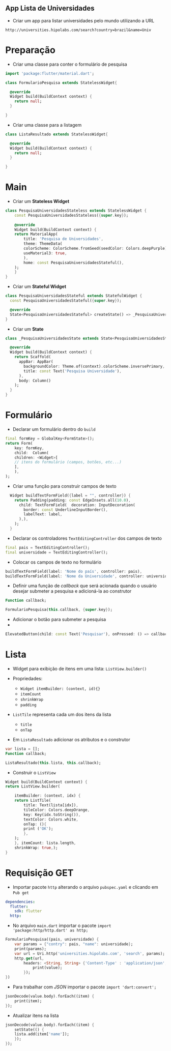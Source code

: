 ## App Lista de Universidades

- Criar um app para listar universidades pelo mundo utilizando a URL

`http://universities.hipolabs.com/search?country=brazil&name=Univ`

# Preparação

- Criar uma classe para conter o formulário de pesquisa

```dart
import 'package:flutter/material.dart';

class FormularioPesquisa extends StatelessWidget{

  @override
  Widget build(BuildContext context) {
    return null;
  }

}
```
- Criar uma classe para a listagem

```dart
class ListaResultado extends StatelessWidget{

  @override
  Widget build(BuildContext context) {
    return null;
  }

}
```

# Main

- Criar um **Stateless Widget**

```dart
class PesquisaUniversidadesStateless extends StatelessWidget {
    const PesquisaUniversidadesStateless({super.key});
    
    @override
    Widget build(BuildContext context) {
    return MaterialApp(
        title: 'Pesquisa de Universidades',
        theme: ThemeData(
        colorScheme: ColorScheme.fromSeed(seedColor: Colors.deepPurple),
        useMaterial3: true,
        ),
        home: const PesquisaUniversidadesStateful(),
    );
    }
}
```
- Criar um **Stateful Widget**
```dart
class PesquisaUniversidadesStateful extends StatefulWidget {
  const PesquisaUniversidadesStateful({super.key});

  @override
  State<PesquisaUniversidadesStateful> createState() => _PesquisaUniversidadesState();
}
```
- Criar um **State**
```dart
class _PesquisaUniversidadesState extends State<PesquisaUniversidadesStateful> {

  @override
  Widget build(BuildContext context) {
    return Scaffold(
      appBar: AppBar(
        backgroundColor: Theme.of(context).colorScheme.inversePrimary,
        title: const Text('Pesquisa Universidade'),
      ),
      body: Column()
    );
  }
}
```
# Formulário

- Declarar um formulário dentro do `build`
```dart
final formKey = GlobalKey<FormState>();
return Form(
    key: formKey,
    child:  Column(
    children: <Widget>[
    // itens do formulário (campos, botões, etc...)
    ],
    ),
);
```
- Criar uma função para construir campos de texto

```dart
  Widget buildTextFormField({label = "", controller}) {
    return Padding(padding: const EdgeInsets.all(10.0),
      child: TextFormField(  decoration: InputDecoration(
        border: const UnderlineInputBorder(),
        labelText: label,
      ),),
    );
  }
```
- Declarar os controladores `TextEditingController` dos campos de texto

```dart
final pais = TextEditingController();
final universidade = TextEditingController();
```
- Colocar os campos de texto no formulário

```dart
buildTextFormField(label: 'Nome do país', controller: pais),
buildTextFormField(label: 'Nome da Universidade', controller: universidade),
```
- Definir uma função de *callback* que será acionada quando o usuário desejar submeter a pesquisa e adicioná-la ao construtor

```dart
Function callback;

FormularioPesquisa(this.callback, {super.key});
```

- Adicionar o botão para submeter a pesquisa
- 
```dart
ElevatedButton(child: const Text('Pesquisar'), onPressed: () => callback(pais.text, universidade.text)),
```
# Lista

- Widget para exibição de itens em uma lista: `ListView.builder()`
- Propriedades:
    - `Widget itemBuilder: (context, id){}`
    - `itemCount`
    - `shrinkWrap`
    - `padding`
- `ListTile` representa cada um dos itens da lista
    - `title`
    - `onTap`

- Em `ListaResultado` adicionar os atributos e o construtor

```dart
var lista = [];
Function callback;

ListaResultado(this.lista, this.callback);
```

- Construir o `ListView`
```dart
Widget build(BuildContext context) {
return ListView.builder(

    itemBuilder: (context, idx) {
    return ListTile(
        title: Text(lista[idx]),
        tileColor: Colors.deepOrange,
        key: Key(idx.toString()),
        textColor: Colors.white,
        onTap: (){
        print ('OK');
        },
    );
    }, itemCount: lista.length,
    shrinkWrap: true,);
}
```

# Requisição GET

- Importar pacote `http` alterando o arquivo `pubspec.yaml` e clicando em `Pub get`

```yaml
dependencies:
  flutter:
    sdk: flutter
  http:
```
- No arquivo `main.dart` importar o pacote `import 'package:http/http.dart' as http;`

```dart
FormularioPesquisa((pais, universidade) {
    var params = {"contry": pais, "name": universidade};
    print(params);
    var url = Uri.http('universities.hipolabs.com', 'search', params);
    http.get(url,
        headers: <String, String> {'Content-Type' : 'application/json', 'Accept' : 'application/json'}).then((value) {
            print(value);
        });
})
```
- Para trabalhar com *JSON* importar o pacote `import 'dart:convert';`

```dart
jsonDecode(value.body).forEach((item) {
    print(item);
});
```

- Atualizar itens na lista

```dart
jsonDecode(value.body).forEach((item) {
    setState(() {
    lista.add(item['name']);
    });
});
```
